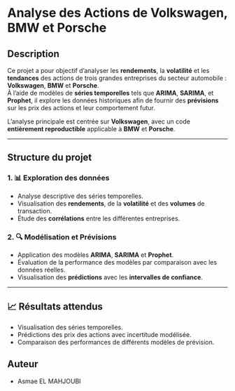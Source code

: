 # Analyse des Actions de Volkswagen, BMW et Porsche

##  Description

Ce projet a pour objectif d’analyser les **rendements**, la **volatilité** et les **tendances** des actions de trois grandes entreprises du secteur automobile : **Volkswagen**, **BMW** et **Porsche**.  
À l’aide de modèles de **séries temporelles** tels que **ARIMA**, **SARIMA**, et **Prophet**, il explore les données historiques afin de fournir des **prévisions** sur les prix des actions et leur comportement futur.

L’analyse principale est centrée sur **Volkswagen**, avec un code **entièrement reproductible** applicable à **BMW** et **Porsche**.

---

##  Structure du projet

### 1. 📊 Exploration des données
- Analyse descriptive des séries temporelles.
- Visualisation des **rendements**, de la **volatilité** et des **volumes** de transaction.
- Étude des **corrélations** entre les différentes entreprises.

### 2. 🔍 Modélisation et Prévisions
- Application des modèles **ARIMA**, **SARIMA** et **Prophet**.
- Évaluation de la performance des modèles par comparaison avec les données réelles.
- Visualisation des **prédictions** avec les **intervalles de confiance**.

---

## 📈 Résultats attendus

- Visualisation des séries temporelles.
- Prédictions des prix des actions avec incertitude modélisée.
- Comparaison des performances de différents modèles de prévision.

##  Auteur
- Asmae EL MAHJOUBI


